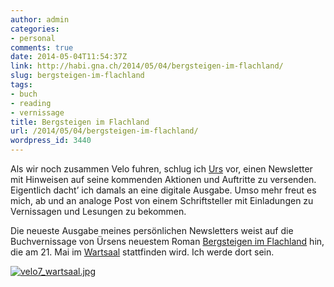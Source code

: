 ```yaml
---
author: admin
categories:
- personal
comments: true
date: 2014-05-04T11:54:37Z
link: http://habi.gna.ch/2014/05/04/bergsteigen-im-flachland/
slug: bergsteigen-im-flachland
tags:
- buch
- reading
- vernissage
title: Bergsteigen im Flachland
url: /2014/05/04/bergsteigen-im-flachland/
wordpress_id: 3440
---
```


Als wir noch zusammen Velo fuhren, schlug ich [Urs](http://de.wikipedia.org/wiki/Urs_Mannhart) vor, einen Newsletter mit Hinweisen auf seine kommenden Aktionen und Auftritte zu versenden. Eigentlich dacht’ ich damals an eine digitale Ausgabe. Umso mehr freut es mich, ab und an analoge Post von einem Schriftsteller mit Einladungen zu Vernissagen und Lesungen zu bekommen.

Die neueste Ausgabe meines persönlichen Newsletters weist auf die Buchvernissage von Ürsens neuestem Roman [Bergsteigen im Flachland](http://www.secession-verlag.com/content/bergsteigen-im-flachland) hin, die am 21. Mai im [Wartsaal](http://www.wartsaal-kaffee.ch) stattfinden wird. Ich werde dort sein.

[![velo7_wartsaal.jpg](http://habi.gna.ch/wp-content/uploads/2014/05/velo7_wartsaal-tm.jpg)](http://habi.gna.ch/wp-content/uploads/2014/05/velo7_wartsaal.jpg)  

